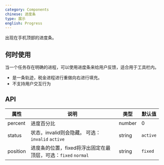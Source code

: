 ```yaml
---
category: Components
chinese: 进度条
type: 展示
english: Progress
---
```


出现在手机顶部的进度条。

## 何时使用

当一个任务存在明确的进程，可以使用进度条来给用户反馈，适合用于工具栏内。

* 是一条轨迹，税金进程进行重做向右进行填充。
* 不支持用户交互行为



## API

| 属性      | 说明           | 类型     | 默认值         |
|----------|---------------|----------|---------------|
| percent  | 进度百分比 | number | 0 |
| status   | 状态，invalid则会隐藏。 可选：`invalid` `active` | string   | `active` |
| position   | 进度条的位置，fixed将浮出固定在最顶层，可选：`fixed` `normal` | string   | `fixed` |
